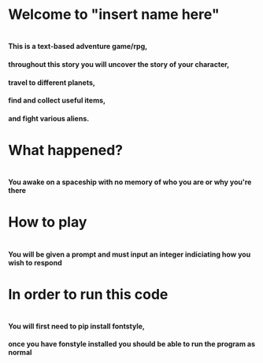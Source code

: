 <h1> Welcome to "insert name here" <h1>
 <h4>This is a text-based adventure game/rpg,<h4> 
   <h4>throughout this story you will uncover the story of your character,<h4> 
   <h4>travel to different planets,<h4> 
   <h4>find and collect useful items,<h4> 
   <h4>and fight various aliens.<h4>

<h1> What happened? <h1>
 <h4>You awake on a spaceship with no memory of who you are or why you're there<h4>
   
<h1> How to play <h1>
 <h4>You will be given a prompt and must input an integer indiciating how you wish to respond<h4>
  
<h1> In order to run this code<h1>
  <h4>You will first need to pip install fontstyle,<h4>
  <h4>once you have fonstyle installed you should be able to run the program as normal<h4>
 

